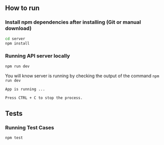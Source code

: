 ## How to run

### Install npm dependencies after installing (Git or manual download)

```bash
cd server
npm install
```

### Running API server locally

```bash
npm run dev
```

You will know server is running by checking the output of the command `npm run dev`

```bash
App is running ...

Press CTRL + C to stop the process.
```

## Tests

### Running Test Cases

```bash
npm test
```